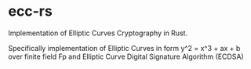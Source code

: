 # ecc-rs

Implementation of Elliptic Curves Cryptography in Rust.

Specifically implementation of Elliptic Curves in  form y^2 = x^3 + ax + b over finite field Fp and Elliptic Curve Digital Signature Algorithm (ECDSA) 

